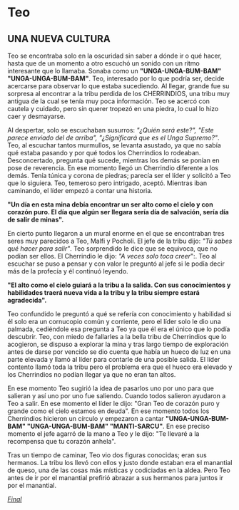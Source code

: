 # Teo 
## UNA NUEVA CULTURA 
Teo se encontraba solo en la oscuridad sin saber a dónde ir o qué hacer, hasta que de un momento a otro escuchó un sonido con un ritmo interesante que lo llamaba. Sonaba como un **"UNGA-UNGA-BUM-BAM" "UNGA-UNGA-BUM-BAM"**. Teo, interesado por lo que podría ser, decide acercarse para observar lo que estaba sucediendo. Al llegar, grande fue su sorpresa al encontrar a la tribu perdida de los CHERRINDIOS, una tribu muy antigua de la cual se tenía muy poca información. Teo se acercó con cautela y cuidado, pero sin querer tropezó en una piedra, lo cual lo hizo caer y desmayarse.

Al despertar, solo se escuchaban susurros: _"¿Quién será este?", "Este parece enviado del de arriba", "¿Significará que es el Unga Supremo?"_. Teo, al escuchar tantos murmullos, se levanta asustado, ya que no sabía qué estaba pasando y por qué todos los Cherrindios lo rodeaban. Desconcertado, pregunta qué sucede, mientras los demás se ponían en pose de reverencia. En ese momento llegó un Cherrindio diferente a los demás. Tenía túnica y corona de piedras; parecía ser el líder y solicitó a Teo que lo siguiera. Teo, temeroso pero intrigado, aceptó. Mientras iban caminando, el líder empezó a contar una historia.

**"Un día en esta mina debía encontrar un ser alto como el cielo y con corazón puro. El día que algún ser llegara sería día de salvación, sería día de salir de minas".**

En cierto punto llegaron a un mural enorme en el que se encontraban tres seres muy parecidos a Teo, Malfi y Pocholi. El jefe de la tribu dijo: _"Tú sabes qué hacer para salir"_. Teo sorprendido le dice que se equivoca, que no podían ser ellos. El Cherrindio le dijo: _"A veces solo toca creer_":. Teo al escuchar se puso a pensar y con valor le preguntó al jefe si le podía decir más de la profecía y él continuó leyendo.

**"El alto como el cielo guiará a la tribu a la salida. Con sus conocimientos y habilidades traerá nueva vida a la tribu y la tribu siempre estará agradecida".**

Teo confundido le preguntó a qué se refería con conocimiento y habilidad si él solo era un cornucopio común y corriente, pero el líder solo le dio una palmada, cediéndole esa pregunta a Teo ya que él era el único que lo podía descubrir. Teo, con miedo de fallarles a la bella tribu de Cherrindios que lo acogieron, se dispuso a explorar la mina y tras largo tiempo de exploración antes de darse por vencido se dio cuenta que había un hueco de luz en una parte elevada y llamó al líder para contarle de una posible salida. El líder contento llamó toda la tribu pero el problema era que el hueco era elevado y los Cherrindios no podían llegar ya que no eran tan altos.

En ese momento Teo sugirió la idea de pasarlos uno por uno para que salieran y así uno por uno fue saliendo. Cuando todos salieron ayudaron a Teo a salir. En ese momento el líder le dijo: "Gran Teo de corazón puro y grande como el cielo estamos en deuda". En ese momento todos los Cherrindios hicieron un círculo y empezaron a cantar **"UNGA-UNGA-BUM-BAM" "UNGA-UNGA-BUM-BAM" "MANTI-SARCU"**. En ese preciso momento el jefe agarró de la mano a Teo y le dijo: "Te llevaré a la recompensa que tu corazón anhela".

Tras un tiempo de caminar, Teo vio dos figuras conocidas; eran sus hermanos. La tribu los llevó con ellos y justo donde estaban era el manantial de queso, una de las cosas más místicas y codiciadas en la aldea. Pero Teo antes de ir por el manantial prefirió abrazar a sus hermanos para juntos ir por el manantial.

[*Final*](Final.md)
